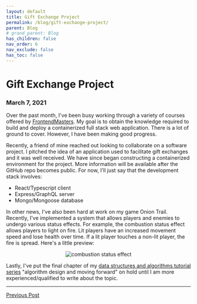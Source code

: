 ```yaml
---
layout: default
title: Gift Exchange Project
permalink: /blog/gift-exchange-project/
parent: Blog
# grand_parent: Blog
has_children: false
nav_order: 6
nav_exclude: false
has_toc: false
---
```


# Gift Exchange Project
### March 7, 2021

Over the past month, I've been busy working through a variety of courses offered by [FrontendMasters](https://frontendmasters.com/). My goal is to obtain the knowledge required to build and deploy a containerized full stack web application. There is a lot of ground to cover. However, I have been making good progress. 

Recently, a friend of mine reached out looking to collaborate on a software project. I pitched the idea of an application used to facilitate gift exchanges and it was well received. We have since began constructing a containerized environment for the project. More information will be available after the GitHub repo becomes public. For now, I'll just say that the development stack involves:
- React/Typescript client
- Express/GraphQL server
- Mongo/Mongoose database

In other news, I've also been hard at work on my game Onion Trail. Recently, I've implemented a system that allows players and enemies to undergo various status effects. For example, the combustion status effect allows players to light on fire. Lit players have an increased movement speed and lose health over time. If a lit player touches a non-lit player, the fire is spread. Here's a little preview:

<p align="center">
    <img src="/assets/images/onion-trail/entity-system/combustion.gif" alt="combustion status effect"/>
</p>

Lastly, I've put the final chapter of my [data structures and algorithms tutorial series](/tutorials-cheat-sheets/data-structures-and-algorithms/) "algorithm design and moving forward" on hold until I am more experienced/qualified to write about the topic.

<hr>
<span style="text-align: left"><a href="/blog/elite-gardening-squad-pivot">Previous Post</a></span>
<!-- <span style="float: right"><a href="/blog/elite-gardening-squad-pivot">Next Post</a></span> -->